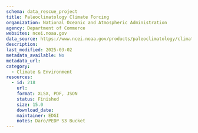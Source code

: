 ```yaml
---
schema: data_rescue_project 
title: Paleoclimatology Climate Forcing
organization: National Oceanic and Atmospheric Administration
agency: Department of Commerce
websites: ncei.noaa.gov
data_source: https://www.ncei.noaa.gov/products/paleoclimatology/climate-forcing
description: 
last_modified: 2025-03-02
metadata_available: No
metadata_url: 
category:
  - Climate & Environment 
resources:
  - id: 218
    url: 
    format: XLSX, PDF, JSON
    status: Finished
    size: 15.0
    download_date: 
    maintainer: EDGI
    notes: Daro/PEDP S3 Bucket
---
```

